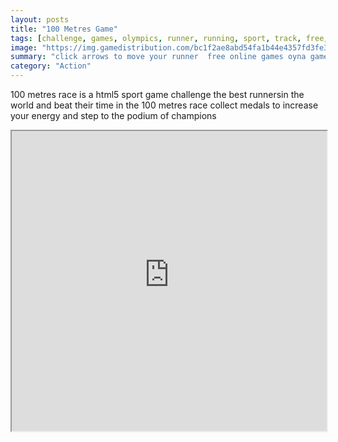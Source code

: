 ```yaml
---
layout: posts
title: "100 Metres Game"
tags: [challenge, games, olympics, runner, running, sport, track, free, online, games, oyna, game, free, games, play, play, games]
image: "https://img.gamedistribution.com/bc1f2ae8abd54fa1b44e4357fd3fe323.jpg"
summary: "click arrows to move your runner  free online games oyna game free games play play games"
category: "Action"
---
```


100 metres race is a html5 sport game challenge the best runnersin the world and beat their time in the 100 metres race collect medals to increase your energy and step to the podium of champions

<iframe width="100%" height="480px;" src="https://html5.gamedistribution.com/bc1f2ae8abd54fa1b44e4357fd3fe323/"></iframe>